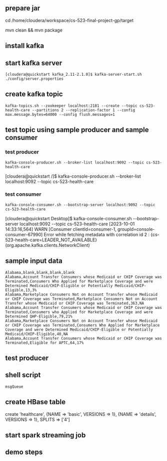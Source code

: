 ## prepare jar
cd /home/cloudera/workspace/cs-523-final-project-gp/target

mvn clean && mvn package

## install kafka 

## start kafka server 
```
[cloudera@quickstart kafka_2.11-2.1.0]$ kafka-server-start.sh ./config/server.properties
```

## create kafka topic 
```
kafka-topics.sh --zookeeper localhost:2181 --create --topic cs-523-health-care --partitions 2 --replication-factor 1 --config max.message.bytes=64000 --config flush.messages=1
```

## test topic using sample producer and sample consumer
### test producer 
```
kafka-console-producer.sh --broker-list localhost:9092 --topic cs-523-health-care
```

[cloudera@quickstart /]$ kafka-console-producer.sh --broker-list localhost:9092 --topic cs-523-health-care
>


### test consumer 
```
kafka-console-consumer.sh --bootstrap-server localhost:9092 --topic cs-523-health-care
```

[cloudera@quickstart Desktop]$ kafka-console-consumer.sh --bootstrap-server localhost:9092 --topic cs-523-health-care
[2023-10-01 14:33:16,564] WARN [Consumer clientId=consumer-1, groupId=console-consumer-67990] Error while fetching metadata with correlation id 2 : {cs-523-health-care=LEADER_NOT_AVAILABLE} (org.apache.kafka.clients.NetworkClient)


## sample input data

```
Alabama,blank,blank,blank,blank
Alabama,Account Transfer Consumers whose Medicaid or CHIP Coverage was Terminated,Consumers Who Applied for Marketplace Coverage and were Determined Medicaid/CHIP-Eligible or Potentially Medicaid/CHIP-Eligible,13,3%
Alabama,Marketplace Consumers Not on Account Transfer whose Medicaid or CHIP Coverage was Terminated,Marketplace Consumers Not on Account Transfer whose Medicaid or CHIP Coverage was Terminated,363,NA
Alabama,Account Transfer Consumers whose Medicaid or CHIP Coverage was Terminated,Consumers who Applied for Marketplace Coverage and were Determined QHP-Eligible,79,21%
Alabama,Marketplace Consumers Not on Account Transfer whose Medicaid or CHIP Coverage was Terminated,Consumers Who Applied for Marketplace Coverage and were Determined Medicaid/CHIP-Eligible or Potentially Medicaid/CHIP-Eligible,40,NA
Alabama,Account Transfer Consumers whose Medicaid or CHIP Coverage was Terminated,Eligible for APTC,64,17%
```

## test producer

## shell script 
```
msgQueue
```


## create HBase table 
create 'healthcare', {NAME => 'basic', VERSIONS => 1}, {NAME => 'details', VERSIONS => 1}, SPLITS => ['4']

## start spark streaming job 



## demo steps 



